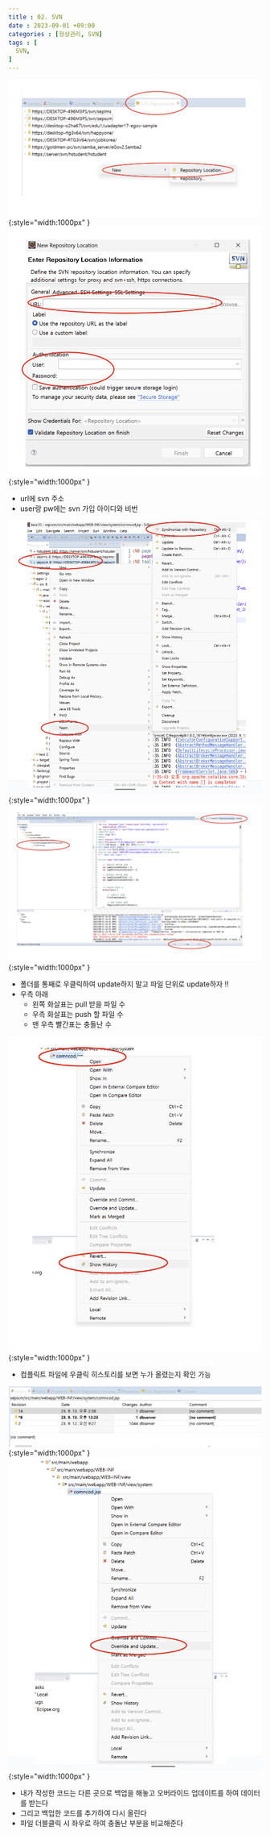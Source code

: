 ```yaml
---
title : 02. SVN
date : 2023-09-01 +09:00
categories : [형상관리, SVN]
tags : [
  SVN,
]
---
```

<!-- ![](/assets/img/CM/aaaa.png){:style="border:1px solid #eaeaea; border-radius: 7px; padding: 0px;" } -->
<!-- ![](/assets/img/CM/2-1.png){:style="width:1000px" } -->

![](/assets/img/CM/2-1.png){:style="width:1000px" }
![](/assets/img/CM/2-2.png){:style="width:1000px" }

- url에 svn 주소
- user랑 pw에는 svn 가입 아이디와 비번

![](/assets/img/CM/2-3.png){:style="width:1000px" }
![](/assets/img/CM/2-4.png){:style="width:1000px" }

- 폴더를 통째로 우클릭하여 update하지 말고 파일 단위로 update하자 !!
- 우측 아래 
  - 왼쪽 화살표는 pull 받을 파일 수
  - 우측 화살표는 push 할 파일 수
  - 맨 우측 빨간표는 충돌난 수

![](/assets/img/CM/2-5.png){:style="width:1000px" }

- 컴플릭트 파일에 우클릭 히스토리를 보면 누가 올렸는지 확인 가능

![](/assets/img/CM/2-6.png){:style="width:1000px" }
![](/assets/img/CM/2-7.png){:style="width:1000px" }

- 내가 작성한 코드는 다른 곳으로 백업을 해놓고  오버라이드 업데이트를 하여 데이터를 받는다
- 그리고 백업한 코드를 추가하여 다시 올린다
- 파일 더블클릭 시 좌우로 하여 충돌난 부분을 비교해준다
